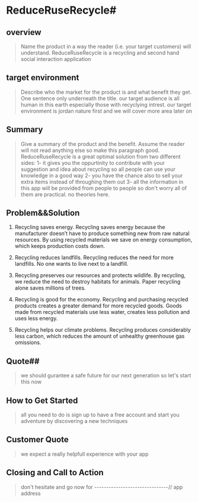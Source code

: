 # ReduceRuseRecycle#

## overview ##
  > Name the product in a way the reader (i.e. your target customers) will understand.
  ReduceRuseRecycle is a recycling and second hand social interaction application 

## target environment ##
  > Describe who the market for the product is and what benefit they get. One sentence only underneath the title.
our target audience is all human in this earth especially those with recyclying intrest.
our target environment is jordan nature first and we will cover more area later on 


## Summary ##
  > Give a summary of the product and the benefit. Assume the reader will not read anything else so make this paragraph good.
>  ReduceRuseRecycle is a great optimal solution from two different sides:
1- it gives you the oppurtinity to contribute with your suggestion and idea about recycling so all people can use your knowledge in a good way 
2- you have the chance also to sell your extra items instead of throughing them out 
3- all the information in this app will be provided from people to people so don't worry all of them are practical. no theories here.

## Problem&&Solution ##
  
 1. Recycling saves energy.
Recycling saves energy because the manufacturer doesn’t have to produce something new from raw natural resources. By using recycled materials we save on energy consumption, which keeps production costs down.

2. Recycling reduces landfills.
Recycling reduces the need for more landfills. No one wants to live next to a landfill.

3. Recycling preserves our resources and protects wildlife.
By recycling, we reduce the need to destroy habitats for animals. Paper recycling alone saves millions of trees.

4. Recycling is good for the economy.
Recycling and purchasing recycled products creates a greater demand for more recycled goods. Goods made from recycled materials use less water, creates less pollution and uses less energy.

5. Recycling helps our climate problems.
Recycling produces considerably less carbon, which reduces the amount of unhealthy greenhouse gas omissions.


## Quote##
  > we should gurantee a safe future for our next generation so let's start this now

## How to Get Started ##
  > all you need to do is sign up to have a free account and start you adventure by discovering a new techniques 

## Customer Quote ##
  > we expect a really helpfull experience with your app 

## Closing and Call to Action ##
  > don't hesitate and go now for -------------------------------// app address 
